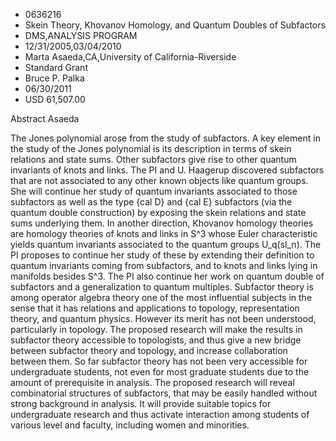 
* 0636216
* Skein Theory, Khovanov Homology, and Quantum Doubles of Subfactors
* DMS,ANALYSIS PROGRAM
* 12/31/2005,03/04/2010
* Marta Asaeda,CA,University of California-Riverside
* Standard Grant
* Bruce P. Palka
* 06/30/2011
* USD 61,507.00

Abstract Asaeda

The Jones polynomial arose from the study of subfactors. A key element in the
study of the Jones polynomial is its description in terms of skein relations and
state sums. Other subfactors give rise to other quantum invariants of knots and
links. The PI and U. Haagerup discovered subfactors that are not associated to
any other known objects like quantum groups. She will continue her study of
quantum invariants associated to those subfactors as well as the type {cal D}
and {cal E} subfactors (via the quantum double construction) by exposing the
skein relations and state sums underlying them. In another direction, Khovanov
homology theories are homology theories of knots and links in S^3 whose Euler
characteristic yields quantum invariants associated to the quantum groups
U_q(sl_n). The PI proposes to continue her study of these by extending their
definition to quantum invariants coming from subfactors, and to knots and links
lying in manifolds besides S^3. The PI also continue her work on quantum double
of subfactors and a generalization to quantum multiples. Subfactor theory is
among operator algebra theory one of the most influential subjects in the sense
that it has relations and applications to topology, representation theory, and
quantum physics. However its merit has not been understood, particularly in
topology. The proposed research will make the results in subfactor theory
accessible to topologists, and thus give a new bridge between subfactor theory
and topology, and increase collaboration between them. So far subfactor theory
has not been very accessible for undergraduate students, not even for most
graduate students due to the amount of prerequisite in analysis. The proposed
research will reveal combinatorial structures of subfactors, that may be easily
handled without strong background in analysis. It will provide suitable topics
for undergraduate research and thus activate interaction among students of
various level and faculty, including women and minorities.
